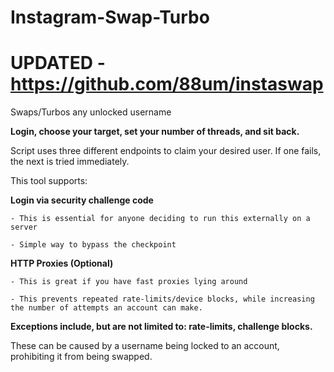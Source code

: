 # Instagram-Swap-Turbo

# UPDATED - https://github.com/88um/instaswap

Swaps/Turbos any unlocked username

**Login, choose your target, set your number of threads, and sit back.**

Script uses three different endpoints to claim your desired user. If one fails, the next is tried immediately.

This tool supports:

  **Login via security challenge code**
    
    - This is essential for anyone deciding to run this externally on a server
    
    - Simple way to bypass the checkpoint
    
  **HTTP Proxies (Optional)**
    
    - This is great if you have fast proxies lying around
    
    - This prevents repeated rate-limits/device blocks, while increasing the number of attempts an account can make.


**Exceptions include, but are not limited to: rate-limits, challenge blocks.**

These can be caused by a username being locked to an account, prohibiting it from being swapped.
